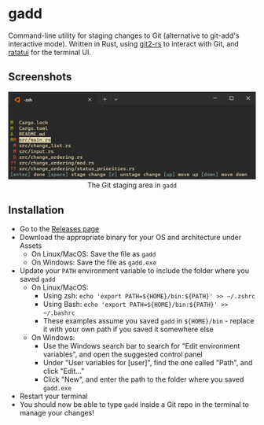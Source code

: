 # gadd

Command-line utility for staging changes to Git (alternative to git-add's interactive mode). Written in Rust, using [git2-rs](https://github.com/rust-lang/git2-rs) to interact with Git, and [ratatui](https://github.com/tui-rs-revival/ratatui) for the terminal UI.

## Screenshots

<p align="center">
  <img alt="Screenshot of the gadd terminal application" src="https://github.com/hermannm/gadd/blob/assets/gadd-staging-area.png?raw=true">
  <br />
  The Git staging area in <code>gadd</code>
</p>

## Installation

- Go to the [Releases page](https://github.com/hermannm/gadd/releases)
- Download the appropriate binary for your OS and architecture under Assets
  - On Linux/MacOS: Save the file as `gadd`
  - On Windows: Save the file as `gadd.exe`
- Update your `PATH` environment variable to include the folder where you saved `gadd`
  - On Linux/MacOS:
    - Using zsh: `echo 'export PATH=${HOME}/bin:${PATH}' >> ~/.zshrc`
    - Using Bash: `echo 'export PATH=${HOME}/bin:${PATH}' >> ~/.bashrc`
    - These examples assume you saved `gadd` in `${HOME}/bin` - replace it with your own path if you saved it somewhere else
  - On Windows:
    - Use the Windows search bar to search for "Edit environment variables", and open the suggested control panel
    - Under "User variables for \[user\]", find the one called "Path", and click "Edit..."
    - Click "New", and enter the path to the folder where you saved `gadd.exe`
- Restart your terminal
- You should now be able to type `gadd` inside a Git repo in the terminal to manage your changes!
